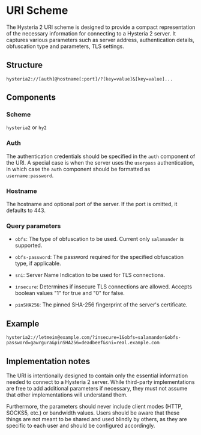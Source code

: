 # URI Scheme

The Hysteria 2 URI scheme is designed to provide a compact representation of the necessary information for connecting to a Hysteria 2 server. It captures various parameters such as server address, authentication details, obfuscation type and parameters, TLS settings.

## Structure

```
hysteria2://[auth]@hostname[:port]/?[key=value]&[key=value]...
```

## Components

### Scheme

`hysteria2` or `hy2`

### Auth

The authentication credentials should be specified in the `auth` component of the URI. A special case is when the server uses the `userpass` authentication, in which case the `auth` component should be formatted as `username:password`.

### Hostname

The hostname and optional port of the server. If the port is omitted, it defaults to 443.

### Query parameters

- `obfs`: The type of obfuscation to be used. Current only `salamander` is supported.

- `obfs-password`: The password required for the specified obfuscation type, if applicable.

- `sni`: Server Name Indication to be used for TLS connections.

- `insecure`: Determines if insecure TLS connections are allowed. Accepts boolean values "1" for true and "0" for false.

- `pinSHA256`: The pinned SHA-256 fingerprint of the server's certificate.

## Example

```
hysteria2://letmein@example.com/?insecure=1&obfs=salamander&obfs-password=gawrgura&pinSHA256=deadbeef&sni=real.example.com
```

## Implementation notes

The URI is intentionally designed to contain only the essential information needed to connect to a Hysteria 2 server. While third-party implementations are free to add additional parameters if necessary, they must not assume that other implementations will understand them.

Furthermore, the parameters should never include client modes (HTTP, SOCKS5, etc.) or bandwidth values. Users should be aware that these things are not meant to be shared and used blindly by others, as they are specific to each user and should be configured accordingly.
